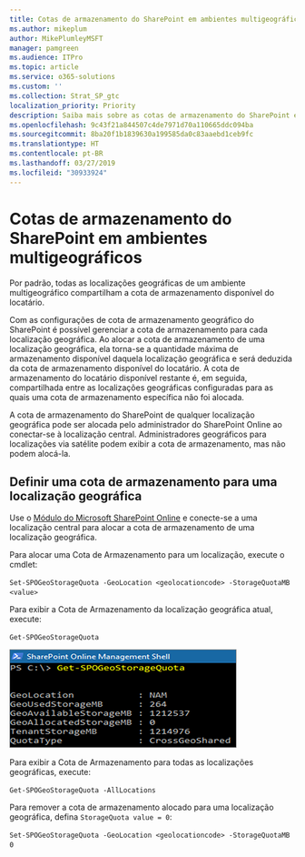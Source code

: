 ```yaml
---
title: Cotas de armazenamento do SharePoint em ambientes multigeográficos
ms.author: mikeplum
author: MikePlumleyMSFT
manager: pamgreen
ms.audience: ITPro
ms.topic: article
ms.service: o365-solutions
ms.custom: ''
ms.collection: Strat_SP_gtc
localization_priority: Priority
description: Saiba mais sobre as cotas de armazenamento do SharePoint em ambientes multigeográficos.
ms.openlocfilehash: 9c43f21a844507c4de7971d70a110665ddc094ba
ms.sourcegitcommit: 8ba20f1b1839630a199585da0c83aaebd1ceb9fc
ms.translationtype: HT
ms.contentlocale: pt-BR
ms.lasthandoff: 03/27/2019
ms.locfileid: "30933924"
---
```

# <a name="sharepoint-storage-quotas-in-multi-geo-environments"></a>Cotas de armazenamento do SharePoint em ambientes multigeográficos

Por padrão, todas as localizações geográficas de um ambiente multigeográfico compartilham a cota de armazenamento disponível do locatário.

Com as configurações de cota de armazenamento geográfico do SharePoint é possível gerenciar a cota de armazenamento para cada localização geográfica. Ao alocar a cota de armazenamento de uma localização geográfica, ela torna-se a quantidade máxima de armazenamento disponível daquela localização geográfica e será deduzida da cota de armazenamento disponível do locatário. A cota de armazenamento do locatário disponível restante é, em seguida, compartilhada entre as localizações geográficas configuradas para as quais uma cota de armazenamento específica não foi alocada.

A cota de armazenamento do SharePoint de qualquer localização geográfica pode ser alocada pelo administrador do SharePoint Online ao conectar-se à localização central. Administradores geográficos para localizações via satélite podem exibir a cota de armazenamento, mas não podem alocá-la.

## <a name="configure-a-storage-quota-for-a-geo-location"></a>Definir uma cota de armazenamento para uma localização geográfica

Use o [Módulo do Microsoft SharePoint Online](https://www.microsoft.com/en-us/download/details.aspx?id=35588 ) e conecte-se a uma localização central para alocar a cota de armazenamento de uma localização geográfica. 

Para alocar uma Cota de Armazenamento para um localização, execute o cmdlet:

`Set-SPOGeoStorageQuota -GeoLocation <geolocationcode> -StorageQuotaMB <value>`

Para exibir a Cota de Armazenamento da localização geográfica atual, execute:

`Get-SPOGeoStorageQuota`

![Captura de tela da janela do PowerShell mostrando o cmdlet Get SPOGeoStorageQuota](media/multi-geo-storage-quota.png)

Para exibir a Cota de Armazenamento para todas as localizações geográficas, execute:

`Get-SPOGeoStorageQuota -AllLocations`

Para remover a cota de armazenamento alocado para uma localização geográfica, defina `StorageQuota value = 0`:

`Set-SPOGeoStorageQuota -GeoLocation <geolocationcode> -StorageQuotaMB 0`
